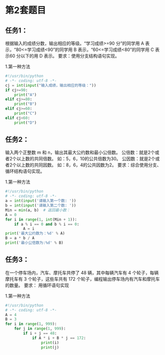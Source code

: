 # 第2套题目
## 任务1：
根据输入的成绩分数，输出相应的等级。“学习成绩>=90 分”的同学用 A 表示，“80<=学习成绩<90”的同学用 B 表示，“60<=学习成绩<80”的同学用 C 表示60 分以下的用 D 表示。
要求：使用分支结构语句实现。

1.第一种方法
```python
#!/usr/bin/python 
# -*- coding: utf-8 -*-
cj = int(input("输入成绩，输出相应的等级："))
if cj>=90:
    print("A")
elif cj>=80:
    print("B")
elif cj>=60:
    print("C")
elif cj<60:
    print("D")
```

## 任务2：
输入两个正整数 m 和 n，输出其最大公约数和最小公倍数。
公倍数：就是2个或者2个以上数的共同倍数。 如：5，6，10的公共倍数为30。 
公因数：就是2个或者2个以上数的共同因数。 如：8，6，4的公共因数为2。
要求：综合使用分支、循环结构语句实现。

1.第一种方法
```python
#!/usr/bin/python 
# -*- coding: utf-8 -*-
a = int(input('请输入第一个数: '))
b = int(input('请输入第二个数: '))
Min = min(a, b)  # 返回最小数：
A = 0
for i in range(1, int(Min + 1)):
    if a % i == 0 and b % i == 0:
        A = i
print('最大公约数为：%d' % A)
B = a * b / A
print('最小公倍数为:%d' % B)
```

## 任务3：
在一个停车场内，汽车、摩托车共停了 48 辆，其中每辆汽车有 4
个轮子，每辆摩托车有 3 个轮子，这些车共有 172 个轮子，编程输出停车场内有汽车和摩托车的数量。
要求： 用循环语句实现

1.第一种方法
```python
#!/usr/bin/python 
# -*- coding: utf-8 -*-
A = 4
B = 3
for i in range(1, 999):
    for j in range(1, 999):
        if i + j == 48:
            if A * i + B * j == 172:
                print(i)
                print(j)
```
